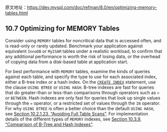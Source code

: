 原文地址：https://dev.mysql.com/doc/refman/8.0/en/optimizing-memory-tables.html



## 10.7 Optimizing for MEMORY Tables



Consider using `MEMORY` tables for noncritical data that is accessed often, and is read-only or rarely updated. Benchmark your application against equivalent `InnoDB` or `MyISAM` tables under a realistic workload, to confirm that any additional performance is worth the risk of losing data, or the overhead of copying data from a disk-based table at application start.

For best performance with `MEMORY` tables, examine the kinds of queries against each table, and specify the type to use for each associated index, either a B-tree index or a hash index. On the [`CREATE INDEX`](https://dev.mysql.com/doc/refman/8.0/en/create-index.html) statement, use the clause `USING BTREE` or `USING HASH`. B-tree indexes are fast for queries that do greater-than or less-than comparisons through operators such as `>` or `BETWEEN`. Hash indexes are only fast for queries that look up single values through the `=` operator, or a restricted set of values through the `IN` operator. For why `USING BTREE` is often a better choice than the default `USING HASH`, see [Section 10.2.1.23, “Avoiding Full Table Scans”](https://dev.mysql.com/doc/refman/8.0/en/table-scan-avoidance.html). For implementation details of the different types of `MEMORY` indexes, see [Section 10.3.9, “Comparison of B-Tree and Hash Indexes”](https://dev.mysql.com/doc/refman/8.0/en/index-btree-hash.html).
